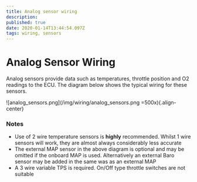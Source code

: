 ```yaml
---
title: Analog sensor wiring
description: 
published: true
date: 2020-01-14T13:44:54.097Z
tags: wiring, sensors
---
```


# Analog Sensor Wiring
Analog sensors provide data such as temperatures, throttle position and O2 readings to the ECU. The diagram below shows the typical wiring for these sensors. 

![analog_sensors.png](/img/wiring/analog_sensors.png =500x){.align-center}

### Notes
* Use of 2 wire temperature sensors is **highly** recommended. Whilst 1 wire sensors will work, they are almost always considerably less accurate
* The external MAP sensor in the above diagram is optional and may be omitted if the onboard MAP is used. Alternatively an external Baro sensor may be added in the same was as an external MAP
* A 3 wire variable TPS is required. On/Off type throttle switches are not suitable